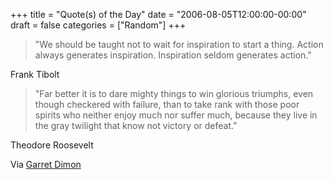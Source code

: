 +++
title = "Quote(s) of the Day"
date = "2006-08-05T12:00:00-00:00"
draft = false
categories = ["Random"]
+++

> "We should be taught not to wait for inspiration to start a thing.
Action always generates inspiration. Inspiration seldom generates
action."

Frank Tibolt

> "Far better it is to dare mighty things to win glorious triumphs, even
though checkered with failure, than to take rank with those poor spirits
who neither enjoy much nor suffer much, because they live in the gray
twilight that know not victory or defeat."

Theodore Roosevelt

Via [Garret Dimon](http://www.garrettdimon.com/archives/action)

